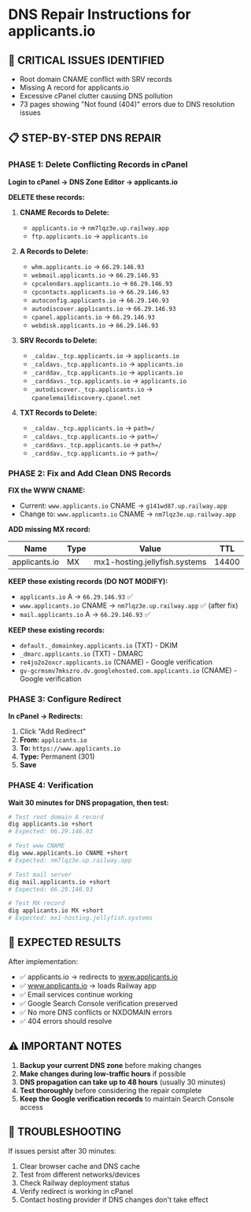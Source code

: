 # DNS Repair Instructions for applicants.io

## 🚨 CRITICAL ISSUES IDENTIFIED
- Root domain CNAME conflict with SRV records
- Missing A record for applicants.io
- Excessive cPanel clutter causing DNS pollution
- 73 pages showing "Not found (404)" errors due to DNS resolution issues

## 📋 STEP-BY-STEP DNS REPAIR

### PHASE 1: Delete Conflicting Records in cPanel

**Login to cPanel → DNS Zone Editor → applicants.io**

**DELETE these records:**

1. **CNAME Records to Delete:**
   - `applicants.io` → `nm7lqz3e.up.railway.app`
   - `ftp.applicants.io` → `applicants.io`

2. **A Records to Delete:**
   - `whm.applicants.io` → `66.29.146.93`
   - `webmail.applicants.io` → `66.29.146.93`
   - `cpcalendars.applicants.io` → `66.29.146.93`
   - `cpcontacts.applicants.io` → `66.29.146.93`
   - `autoconfig.applicants.io` → `66.29.146.93`
   - `autodiscover.applicants.io` → `66.29.146.93`
   - `cpanel.applicants.io` → `66.29.146.93`
   - `webdisk.applicants.io` → `66.29.146.93`

3. **SRV Records to Delete:**
   - `_caldav._tcp.applicants.io` → `applicants.io`
   - `_caldavs._tcp.applicants.io` → `applicants.io`
   - `_carddav._tcp.applicants.io` → `applicants.io`
   - `_carddavs._tcp.applicants.io` → `applicants.io`
   - `_autodiscover._tcp.applicants.io` → `cpanelemaildiscovery.cpanel.net`

4. **TXT Records to Delete:**
   - `_caldav._tcp.applicants.io` → `path=/`
   - `_caldavs._tcp.applicants.io` → `path=/`
   - `_carddavs._tcp.applicants.io` → `path=/`
   - `_carddav._tcp.applicants.io` → `path=/`

### PHASE 2: Fix and Add Clean DNS Records

**FIX the WWW CNAME:**
- Current: `www.applicants.io` CNAME → `g141wd87.up.railway.app`
- Change to: `www.applicants.io` CNAME → `nm7lqz3e.up.railway.app`

**ADD missing MX record:**

| Name | Type | Value | TTL |
|------|------|--------|------|
| applicants.io | MX | mx1-hosting.jellyfish.systems | 14400 |

**KEEP these existing records (DO NOT MODIFY):**
- `applicants.io` A → `66.29.146.93` ✅
- `www.applicants.io` CNAME → `nm7lqz3e.up.railway.app` ✅ (after fix)
- `mail.applicants.io` A → `66.29.146.93` ✅

**KEEP these existing records:**
- `default._domainkey.applicants.io` (TXT) - DKIM
- `_dmarc.applicants.io` (TXT) - DMARC
- `re4jo2o2oxcr.applicants.io` (CNAME) - Google verification
- `gv-gcrmsmv7mkszro.dv.googlehosted.com.applicants.io` (CNAME) - Google verification

### PHASE 3: Configure Redirect

**In cPanel → Redirects:**
1. Click "Add Redirect"
2. **From:** `applicants.io`
3. **To:** `https://www.applicants.io`
4. **Type:** Permanent (301)
5. **Save**

### PHASE 4: Verification

**Wait 30 minutes for DNS propagation, then test:**

```bash
# Test root domain A record
dig applicants.io +short
# Expected: 66.29.146.93

# Test www CNAME
dig www.applicants.io CNAME +short
# Expected: nm7lqz3e.up.railway.app

# Test mail server
dig mail.applicants.io +short
# Expected: 66.29.146.93

# Test MX record
dig applicants.io MX +short
# Expected: mx1-hosting.jellyfish.systems
```

## 🎯 EXPECTED RESULTS

After implementation:
- ✅ applicants.io → redirects to www.applicants.io
- ✅ www.applicants.io → loads Railway app
- ✅ Email services continue working
- ✅ Google Search Console verification preserved
- ✅ No more DNS conflicts or NXDOMAIN errors
- ✅ 404 errors should resolve

## ⚠️ IMPORTANT NOTES

1. **Backup your current DNS zone** before making changes
2. **Make changes during low-traffic hours** if possible
3. **DNS propagation can take up to 48 hours** (usually 30 minutes)
4. **Test thoroughly** before considering the repair complete
5. **Keep the Google verification records** to maintain Search Console access

## 🔧 TROUBLESHOOTING

If issues persist after 30 minutes:
1. Clear browser cache and DNS cache
2. Test from different networks/devices
3. Check Railway deployment status
4. Verify redirect is working in cPanel
5. Contact hosting provider if DNS changes don't take effect
